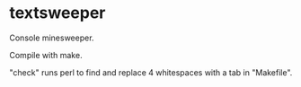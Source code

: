 # textsweeper
Console minesweeper.

Compile with make.

"check" runs perl to find and replace 4 whitespaces with a tab in "Makefile".
